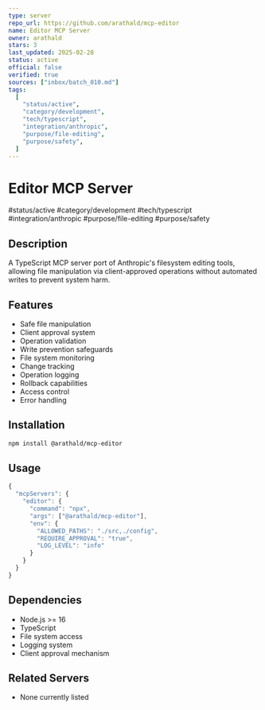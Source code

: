 ```yaml
---
type: server
repo_url: https://github.com/arathald/mcp-editor
name: Editor MCP Server
owner: arathald
stars: 3
last_updated: 2025-02-28
status: active
official: false
verified: true
sources: ["inbox/batch_010.md"]
tags:
  [
    "status/active",
    "category/development",
    "tech/typescript",
    "integration/anthropic",
    "purpose/file-editing",
    "purpose/safety",
  ]
---
```


# Editor MCP Server

#status/active #category/development #tech/typescript #integration/anthropic #purpose/file-editing #purpose/safety

## Description

A TypeScript MCP server port of Anthropic's filesystem editing tools, allowing file manipulation via client-approved operations without automated writes to prevent system harm.

## Features

- Safe file manipulation
- Client approval system
- Operation validation
- Write prevention safeguards
- File system monitoring
- Change tracking
- Operation logging
- Rollback capabilities
- Access control
- Error handling

## Installation

```bash
npm install @arathald/mcp-editor
```

## Usage

```javascript
{
  "mcpServers": {
    "editor": {
      "command": "npx",
      "args": ["@arathald/mcp-editor"],
      "env": {
        "ALLOWED_PATHS": "./src,./config",
        "REQUIRE_APPROVAL": "true",
        "LOG_LEVEL": "info"
      }
    }
  }
}
```

## Dependencies

- Node.js >= 16
- TypeScript
- File system access
- Logging system
- Client approval mechanism

## Related Servers

- None currently listed
